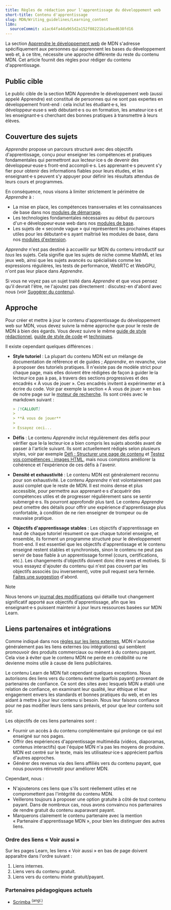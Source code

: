 ```yaml
---
title: Règles de rédaction pour l'apprentissage du développement web
short-title: Contenu d'apprentissage
slug: MDN/Writing_guidelines/Learning_content
l10n:
  sourceCommit: a1ac64fa4da965d2a152f08221b1a9aed638fd16
---
```


La section [Apprendre le développement web](/fr/docs/Learn_web_development) de MDN s'adresse spécifiquement aux personnes qui apprennent les bases du développement web et, à ce titre, nécessite une approche différente du reste du contenu MDN. Cet article fournit des règles pour rédiger du contenu d'apprentissage.

## Public cible

Le public cible de la section MDN Apprendre le développement web (aussi appelé Apprendre) est constitué de personnes qui ne sont pas expertes en développement front-end&nbsp;: cela inclut les étudiant·e·s, les développeur·euse·s web débutant·e·s ou en formation, les amateur·ice·s et les enseignant·e·s cherchant des bonnes pratiques à transmettre à leurs élèves.

## Couverture des sujets

_Apprendre_ propose un parcours structuré avec des objectifs d'apprentissage, conçu pour enseigner les compétences et pratiques fondamentales qui permettront aux lecteur·ice·s de devenir des développeur·euse·s front-end accompli·e·s. Les apprenant·e·s peuvent s'y fier pour obtenir des informations fiables pour leurs études, et les enseignant·e·s peuvent s'y appuyer pour définir les résultats attendus de leurs cours et programmes.

En conséquence, nous visons à limiter strictement le périmètre de _Apprendre_ à&nbsp;:

- La mise en place, les compétences transversales et les connaissances de base dans nos [modules de démarrage](/fr/docs/Learn_web_development/Getting_started).
- Les technologies fondamentales nécessaires au début du parcours d'un·e développeur·euse web dans nos [modules de base](/fr/docs/Learn_web_development/Core).
- Les sujets de «&nbsp;seconde vague&nbsp;» qui représentent les prochaines étapes utiles pour les débutant·e·s ayant maîtrisé les modules de base, dans nos [modules d'extension](/fr/docs/Learn_web_development/Extensions).

_Apprendre_ n'est pas destiné à accueillir sur MDN du contenu introductif sur _tous_ les sujets. Cela signifie que les sujets de niche comme MathML et les jeux web, ainsi que les sujets avancés ou spécialisés comme les expressions régulières, les tests de performance, WebRTC et WebGPU, n'ont pas leur place dans _Apprendre_.

Si vous ne voyez pas un sujet traité dans _Apprendre_ et que vous pensez qu'il devrait l'être, ne l'ajoutez pas directement&nbsp;: discutez-en d'abord avec nous (voir [Suggérer du contenu](/fr/docs/MDN/Writing_guidelines/What_we_write#suggestion_de_contenus)).

## Approche

Pour créer et mettre à jour le contenu d'apprentissage du développement web sur MDN, vous devez suivre la même approche que pour le reste de MDN à bien des égards. Vous devez suivre le même [guide de style rédactionnel](/fr/docs/MDN/Writing_guidelines/Writing_style_guide), [guide de style de code](/fr/docs/MDN/Writing_guidelines/Code_style_guide) et [techniques](/fr/docs/MDN/Writing_guidelines/Howto).

Il existe cependant quelques différences&nbsp;:

- **Style tutoriel**&nbsp;: La plupart du contenu MDN est un mélange de documentation de référence et de guides&nbsp;; _Apprendre_, en revanche, vise à proposer des tutoriels pratiques. Il n'existe pas de modèle strict pour chaque page, mais elles doivent être rédigées de façon à guider le·la lecteur·ice pas à pas, à travers des sections progressives et des encadrés «&nbsp;À vous de jouer&nbsp;». Ces encadrés invitent à expérimenter et à écrire du code. Voir par exemple la section «&nbsp;À vous de jouer&nbsp;» en bas de notre page sur le [moteur de recherche](/fr/docs/Learn_web_development/Getting_started/Environment_setup/Browsing_the_web#moteur_de_recherche_2). Ils sont créés avec le markdown suivant&nbsp;:

  ```md
  > [!CALLOUT]
  >
  > **À vous de jouer**
  >
  > Essayez ceci...
  ```

- **Défis**&nbsp;: Le contenu _Apprendre_ inclut régulièrement des défis pour vérifier que le·la lecteur·ice a bien compris les sujets abordés avant de passer à l'article suivant. Ils sont actuellement rédigés selon plusieurs styles, voir par exemple [Défi&nbsp;: Structurer une page de contenu](/fr/docs/Learn_web_development/Core/Structuring_content/Structuring_a_page_of_content) et [Testez vos compétences&nbsp;: images HTML](/fr/docs/Learn_web_development/Core/Structuring_content/Test_your_skills/Images), mais nous comptons améliorer la cohérence et l'expérience de ces défis à l'avenir.
- **Densité et exhaustivité**&nbsp;: Le contenu MDN est généralement reconnu pour son exhaustivité. Le contenu _Apprendre_ n'est volontairement pas aussi complet que le reste de MDN. Il est moins dense et plus accessible, pour permettre aux apprenant·e·s d'acquérir des compétences utiles et de progresser régulièrement sans se sentir submergé·e·s. Ils pourront approfondir plus tard. Le contenu _Apprendre_ peut omettre des détails pour offrir une expérience d'apprentissage plus confortable, à condition de ne rien enseigner de trompeur ou de mauvaise pratique.
- **Objectifs d'apprentissage stables**&nbsp;: Les objectifs d'apprentissage en haut de chaque tutoriel résument ce que chaque tutoriel enseigne, et ensemble, ils forment un programme structuré pour le développement front-end. Il est essentiel que les objectifs d'apprentissage et le contenu enseigné restent stables et synchronisés, sinon le contenu ne peut pas servir de base fiable à un apprentissage formel (cours, certifications, etc.). Les changements d'objectifs doivent donc être rares et motivés. Si vous essayez d'ajouter du contenu qui n'est pas couvert par les objectifs associés (ou inversement), votre pull request sera fermée. [Faites une suggestion](/fr/docs/MDN/Writing_guidelines/What_we_write#suggestion_de_contenus) d'abord.

> [!NOTE]
> Nous tenons un [journal des modifications](/fr/docs/Learn_web_development/Changelog) qui détaille tout changement significatif apporté aux objectifs d'apprentissage, afin que les enseignant·e·s puissent maintenir à jour leurs ressources basées sur MDN Learn.

## Liens partenaires et intégrations

Comme indiqué dans nos [règles sur les liens externes](/fr/docs/MDN/Writing_guidelines/Writing_style_guide#liens_externes), MDN n'autorise généralement pas les liens externes (ou intégrations) qui semblent promouvoir des produits commerciaux ou mènent à du contenu payant. Cela vise à éviter que le contenu MDN ne perde en crédibilité ou ne devienne moins utile à cause de liens publicitaires.

Le contenu Learn de MDN fait cependant quelques exceptions. Nous autorisons des liens vers du contenu externe (parfois payant) provenant de partenaires de confiance. Ce sont des sites avec lesquels MDN a établi une relation de confiance, en examinant leur qualité, leur éthique et leur engagement envers les standards et bonnes pratiques du web, et en les aidant à mettre à jour leur contenu si besoin. Nous leur faisons confiance pour ne pas modifier leurs liens sans préavis, et pour que leur contenu soit sûr.

Les objectifs de ces liens partenaires sont&nbsp;:

- Fournir un accès à du contenu complémentaire qui prolonge ce qui est enseigné sur nos pages.
- Offrir des expériences d'apprentissage multimédia (vidéos, diaporamas, contenus interactifs) que l'équipe MDN n'a pas les moyens de produire. MDN est centré sur le texte, mais les utilisateur·ice·s apprécient parfois d'autres approches.
- Générer des revenus via des liens affiliés vers du contenu payant, que nous pouvons réinvestir pour améliorer MDN.

Cependant, nous&nbsp;:

- N'ajouterons ces liens que s'ils sont réellement utiles et ne compromettent pas l'intégrité du contenu MDN.
- Veillerons toujours à proposer une option gratuite à côté de tout contenu payant. Dans de nombreux cas, nous avons convaincu nos partenaires de rendre gratuit du contenu auparavant payant.
- Marquerons clairement le contenu partenaire avec la mention «&nbsp;Partenaire d'apprentissage MDN&nbsp;», pour bien les distinguer des autres liens.

### Ordre des liens «&nbsp;Voir aussi&nbsp;»

Sur les pages Learn, les liens «&nbsp;Voir aussi&nbsp;» en bas de page doivent apparaître dans l'ordre suivant&nbsp;:

1. Liens internes.
2. Liens vers du contenu gratuit.
3. Liens vers du contenu mixte gratuit/payant.

### Partenaires pédagogiques actuels

- [Scrimba <sup>(angl.)</sup>](https://scrimba.com/home)
